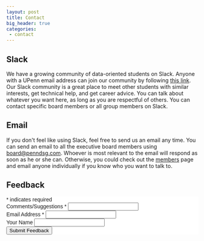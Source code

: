 ```yaml
---
layout: post
title: Contact
big_header: true
categories:
 - contact
---
```


## Slack

We have a growing community of data-oriented students on Slack. Anyone with a UPenn email address can join our community by following [this link](https://join.slack.com/t/pdsg/signup/). Our Slack community is a great place to meet other students with similar interests, get technical help, and get career advice. You can talk about whatever you want here, as long as you are respectful of others. You can contact specific board members or all group members on Slack.

## Email

If you don't feel like using Slack, feel free to send us an email any time. You can send an email to all the executive board members using [board@penndsg.com](mailto:board@penndsg.com). Whoever is most relevant to the email will respond as soon as he or she can. Otherwise, you could check out the [members](/members/) page and email anyone individually if you know who you want to talk to.

## Feedback
<!-- Begin MailChimp Signup Form -->
<link href="//cdn-images.mailchimp.com/embedcode/classic-10_7.css" rel="stylesheet" type="text/css">
<style type="text/css">
	#mc_embed_signup{background:#fff; clear:left; font:14px Helvetica,Arial,sans-serif; }
	/* Add your own MailChimp form style overrides in your site stylesheet or in this style block.
	   We recommend moving this block and the preceding CSS link to the HEAD of your HTML file. */
</style>
<div id="mc_embed_signup">
<form action="https://penndsg.us16.list-manage.com/subscribe/post?u=8d37ea8911e6f07a325e06b06&amp;id=1738c2a6dd" method="post" id="mc-embedded-subscribe-form" name="mc-embedded-subscribe-form" class="validate" target="_blank" novalidate>
    <div id="mc_embed_signup_scroll">
<div class="indicates-required"><span class="asterisk">*</span> indicates required</div>
<div class="mc-field-group">
	<label for="mce-MMERGE3">Comments/Suggestions  <span class="asterisk">*</span>
</label>
	<input type="text" value="" name="MMERGE3" class="required" id="mce-MMERGE3">
</div>
<div class="mc-field-group">
	<label for="mce-EMAIL">Email Address  <span class="asterisk">*</span>
</label>
	<input type="email" value="" name="EMAIL" class="required email" id="mce-EMAIL">
</div>
<div class="mc-field-group">
	<label for="mce-FNAME">Your Name </label>
	<input type="text" value="" name="FNAME" class="" id="mce-FNAME">
</div>
	<div id="mce-responses" class="clear">
		<div class="response" id="mce-error-response" style="display:none"></div>
		<div class="response" id="mce-success-response" style="display:none"></div>
	</div>    <!-- real people should not fill this in and expect good things - do not remove this or risk form bot signups-->
    <div style="position: absolute; left: -5000px;" aria-hidden="true"><input type="text" name="b_8d37ea8911e6f07a325e06b06_1738c2a6dd" tabindex="-1" value=""></div>
    <div class="clear"><input type="submit" value="Submit Feedback" name="subscribe" id="mc-embedded-subscribe" class="button"></div>
    </div>
</form>
</div>
<script type='text/javascript' src='//s3.amazonaws.com/downloads.mailchimp.com/js/mc-validate.js'></script><script type='text/javascript'>(function($) {window.fnames = new Array(); window.ftypes = new Array();fnames[3]='MMERGE3';ftypes[3]='text';fnames[0]='EMAIL';ftypes[0]='email';fnames[1]='FNAME';ftypes[1]='text';}(jQuery));var $mcj = jQuery.noConflict(true);</script>
<!--End mc_embed_signup-->
